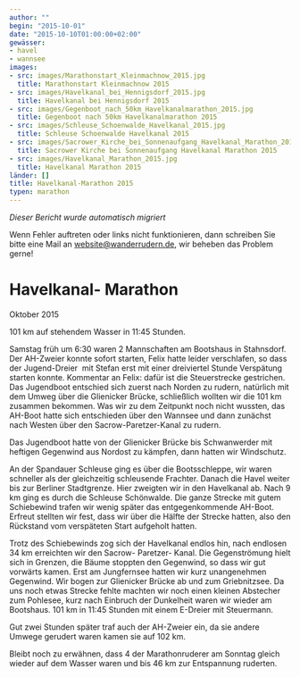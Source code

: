 ```yaml
---
author: ""
begin: "2015-10-01"
date: "2015-10-10T01:00:00+02:00"
gewässer:
- havel
- wannsee
images:
- src: images/Marathonstart_Kleinmachnow_2015.jpg
  title: Marathonstart Kleinmachnow 2015
- src: images/Havelkanal_bei_Hennigsdorf_2015.jpg
  title: Havelkanal bei Hennigsdorf 2015
- src: images/Gegenboot_nach_50km_Havelkanalmarathon_2015.jpg
  title: Gegenboot nach 50km Havelkanalmarathon 2015
- src: images/Schleuse_Schoenwalde_Havelkanal_2015.jpg
  title: Schleuse Schoenwalde Havelkanal 2015
- src: images/Sacrower_Kirche_bei_Sonnenaufgang_Havelkanal_Marathon_2015.jpg
  title: Sacrower Kirche bei Sonnenaufgang Havelkanal Marathon 2015
- src: images/Havelkanal_Marathon_2015.jpg
  title: Havelkanal Marathon 2015
länder: []
title: Havelkanal-Marathon 2015
typen: marathon
---
```



*Dieser Bericht wurde automatisch migriert*

Wenn Fehler auftreten oder links nicht funktionieren, dann schreiben Sie bitte eine Mail an website@wanderrudern.de, wir beheben das Problem gerne!



# Havelkanal- Marathon


Oktober 2015

101 km auf stehendem Wasser in 11:45 Stunden.

Samstag früh um 6:30 waren 2 Mannschaften am Bootshaus in Stahnsdorf. Der AH-Zweier konnte sofort starten, Felix hatte leider verschlafen, so dass der Jugend-Dreier  mit Stefan erst mit einer dreiviertel Stunde Verspätung starten konnte. Kommentar an Felix: dafür ist die Steuerstrecke gestrichen. Das Jugendboot entschied sich zuerst nach Norden zu rudern, natürlich mit dem Umweg über die Glienicker Brücke, schließlich wollten wir die 101 km zusammen bekommen. Was wir zu dem Zeitpunkt noch nicht wussten, das AH-Boot hatte sich entschieden über den Wannsee und dann zunächst nach Westen über den Sacrow-Paretzer-Kanal zu rudern.

Das Jugendboot hatte von der Glienicker Brücke bis Schwanwerder mit heftigen Gegenwind aus Nordost zu kämpfen, dann hatten wir Windschutz.

An der Spandauer Schleuse ging es über die Bootsschleppe, wir waren schneller als der gleichzeitig schleusende Frachter. Danach die Havel weiter bis zur Berliner Stadtgrenze. Hier zweigten wir in den Havelkanal ab. Nach 9 km ging es durch die Schleuse Schönwalde. Die ganze Strecke mit gutem Schiebewind trafen wir wenig später das entgegenkommende AH-Boot. Erfreut stellten wir fest, dass wir über die Hälfte der Strecke hatten, also den Rückstand vom verspäteten Start aufgeholt hatten.

Trotz des Schiebewinds zog sich der Havelkanal endlos hin, nach endlosen 34 km erreichten wir den Sacrow- Paretzer- Kanal. Die Gegenströmung hielt sich in Grenzen, die Bäume stoppten den Gegenwind, so dass wir gut vorwärts kamen. Erst am Jungfernsee hatten wir kurz unangenehmen Gegenwind. Wir bogen zur Glienicker Brücke ab und zum Griebnitzsee. Da uns noch etwas Strecke fehlte machten wir noch einen kleinen Abstecher zum Pohlesee, kurz nach Einbruch der Dunkelheit waren wir wieder am Bootshaus. 101 km in 11:45 Stunden mit einem E-Dreier mit Steuermann.

Gut zwei Stunden später traf auch der AH-Zweier ein, da sie andere Umwege gerudert waren kamen sie auf 102 km.

Bleibt noch zu erwähnen, dass 4 der Marathonruderer am Sonntag gleich wieder auf dem Wasser waren und bis 46 km zur Entspannung ruderten.
